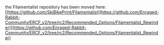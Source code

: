 the Filamentalist repository has been moved here:  [[https://github.com/SkiBikePrint/Filamentalist](https://github.com/Enraged-Rabbit-Community/ERCF_v2/tree/rc2/Recommended_Options/Filamentalist_Rewinder)](https://github.com/Enraged-Rabbit-Community/ERCF_v2/tree/rc2/Recommended_Options/Filamentalist_Rewinder)
